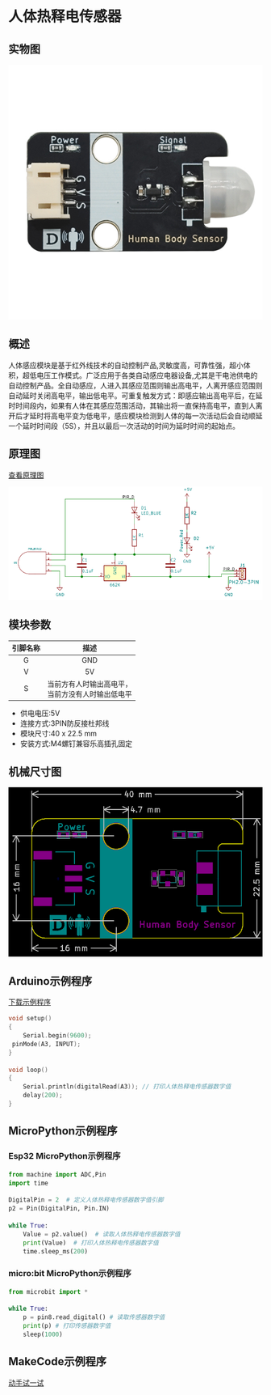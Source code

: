 # 人体热释电传感器

## 实物图

![实物图](picture/human_body_sensor.png)

## 概述

人体感应模块是基于红外线技术的自动控制产品,灵敏度高，可靠性强，超小体积，超低电压工作模式。广泛应用于各类自动感应电器设备,尤其是干电池供电的自动控制产品。全自动感应，人进入其感应范围则输出高电平，人离开感应范围则自动延时关闭高电平，输出低电平。可重复触发方式：即感应输出高电平后，在延时时间段内，如果有人体在其感应范围活动，其输出将一直保持高电平，直到人离开后才延时将高电平变为低电平，感应模块检测到人体的每一次活动后会自动顺延一个延时时间段（5S），并且以最后一次活动的时间为延时时间的起始点。

## 原理图

 [查看原理图](zh-cn\ph2.0_sensors\sensors\human_body_sensor\human_body_sensor_schematic.pdf ':ignore')

![原理图](picture/human_body_sensor_schematic.png)

## 模块参数

| 引脚名称 |                         描述                          |
| :------: | :---------------------------------------------------: |
|    G     |                          GND                          |
|    V     |                          5V                           |
|    S     | 当前方有人时输出高电平，<br/>当前方没有人时输出低电平 |

- 供电电压:5V
- 连接方式:3PIN防反接杜邦线
- 模块尺寸:40 x 22.5 mm
- 安装方式:M4螺钉兼容乐高插孔固定

## 机械尺寸图

![机械尺寸图](picture/human_body_sensor_assembly.png)

## Arduino示例程序

<a href="zh-cn\ph2.0_sensors\sensors\grayscale_sensor\grayscale_sensor.zip" download>下载示例程序</a>

```c
void setup()
{
    Serial.begin(9600); 
 pinMode(A3, INPUT); 
}

void loop()
{
    Serial.println(digitalRead(A3)); // 打印人体热释电传感器数字值
    delay(200);
}
```

## MicroPython示例程序

### Esp32 MicroPython示例程序

```python
from machine import ADC,Pin
import time

DigitalPin = 2  # 定义人体热释电传感器数字值引脚
p2 = Pin(DigitalPin, Pin.IN)

while True:
    Value = p2.value()  # 读取人体热释电传感器数字值
    print(Value)  # 打印人体热释电传感器数字值
    time.sleep_ms(200)
```

### micro:bit MicroPython示例程序

```python
from microbit import *

while True:
    p = pin8.read_digital() # 读取传感器数字值
    print(p) # 打印传感器数字值
    sleep(1000)
```

## MakeCode示例程序

<a href="https://makecode.microbit.org/_Vhka6M8PFXyh">动手试一试</a>
